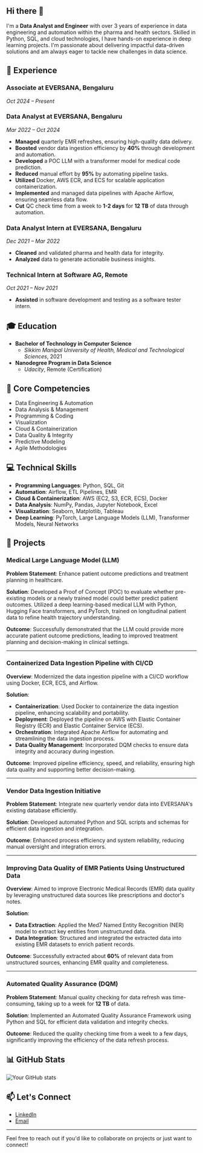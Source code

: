 ## Hi there 👋

I'm a **Data Analyst and Engineer** with over 3 years of experience in data engineering and automation within the pharma and health sectors. Skilled in Python, SQL, and cloud technologies, I have hands-on experience in deep learning projects. I'm passionate about delivering impactful data-driven solutions and am always eager to tackle new challenges in data science.

## 🔭 Experience

### **Associate at EVERSANA, Bengaluru**
*Oct 2024 – Present*

### **Data Analyst at EVERSANA, Bengaluru**
*Mar 2022 – Oct 2024*

- **Managed** quarterly EMR refreshes, ensuring high-quality data delivery.
- **Boosted** vendor data ingestion efficiency by **40%** through development and automation.
- **Developed** a POC LLM with a transformer model for medical code prediction.
- **Reduced** manual effort by **95%** by automating pipeline tasks.
- **Utilized** Docker, AWS ECR, and ECS for scalable application containerization.
- **Implemented** and managed data pipelines with Apache Airflow, ensuring seamless data flow.
- **Cut** QC check time from a week to **1-2 days** for **12 TB** of data through automation.

### **Data Analyst Intern at EVERSANA, Bengaluru**
*Dec 2021 – Mar 2022*

- **Cleaned** and validated pharma and health data for integrity.
- **Analyzed** data to generate actionable business insights.

### **Technical Intern at Software AG, Remote**
*Oct 2021 – Nov 2021*

- **Assisted** in software development and testing as a software tester intern.

## 🎓 Education

- **Bachelor of Technology in Computer Science**
  - *Sikkim Manipal University of Health, Medical and Technological Sciences*, 2021
- **Nanodegree Program in Data Science**
  - *Udacity*, Remote (Certification)

## 💼 Core Competencies

- Data Engineering & Automation
- Data Analysis & Management
- Programming & Coding
- Visualization
- Cloud & Containerization
- Data Quality & Integrity
- Predictive Modeling
- Agile Methodologies

## 💻 Technical Skills

- **Programming Languages**: Python, SQL, Git
- **Automation**: Airflow, ETL Pipelines, EMR
- **Cloud & Containerization**: AWS (EC2, S3, ECR, ECS), Docker
- **Data Analysis**: NumPy, Pandas, Jupyter Notebook, Excel
- **Visualization**: Seaborn, Matplotlib, Tableau
- **Deep Learning**: PyTorch, Large Language Models (LLM), Transformer Models, Neural Networks

## 🚀 Projects

### **Medical Large Language Model (LLM)**

**Problem Statement**: Enhance patient outcome predictions and treatment planning in healthcare.

**Solution**: Developed a Proof of Concept (POC) to evaluate whether pre-existing models or a newly trained model could better predict patient outcomes. Utilized a deep learning-based medical LLM with Python, Hugging Face transformers, and PyTorch, trained on longitudinal patient data to refine health trajectory understanding.

**Outcome**: Successfully demonstrated that the LLM could provide more accurate patient outcome predictions, leading to improved treatment planning and decision-making in clinical settings.

---

### **Containerized Data Ingestion Pipeline with CI/CD**

**Overview**: Modernized the data ingestion pipeline with a CI/CD workflow using Docker, ECR, ECS, and Airflow.

**Solution**:

- **Containerization**: Used Docker to containerize the data ingestion pipeline, enhancing scalability and portability.
- **Deployment**: Deployed the pipeline on AWS with Elastic Container Registry (ECR) and Elastic Container Service (ECS).
- **Orchestration**: Integrated Apache Airflow for automating and streamlining the data ingestion process.
- **Data Quality Management**: Incorporated DQM checks to ensure data integrity and accuracy during ingestion.

**Outcome**: Improved pipeline efficiency, speed, and reliability, ensuring high data quality and supporting better decision-making.

---

### **Vendor Data Ingestion Initiative**

**Problem Statement**: Integrate new quarterly vendor data into EVERSANA's existing database efficiently.

**Solution**: Developed automated Python and SQL scripts and schemas for efficient data ingestion and integration.

**Outcome**: Enhanced process efficiency and system reliability, reducing manual oversight and integration errors.

---

### **Improving Data Quality of EMR Patients Using Unstructured Data**

**Overview**: Aimed to improve Electronic Medical Records (EMR) data quality by leveraging unstructured data sources like prescriptions and doctor's notes.

**Solution**:

- **Data Extraction**: Applied the Med7 Named Entity Recognition (NER) model to extract key entities from unstructured data.
- **Data Integration**: Structured and integrated the extracted data into existing EMR datasets to enrich patient records.

**Outcome**: Successfully extracted about **60%** of relevant data from unstructured sources, enhancing EMR quality and completeness.

---

### **Automated Quality Assurance (DQM)**

**Problem Statement**: Manual quality checking for data refresh was time-consuming, taking up to a week for **12 TB** of data.

**Solution**: Implemented an Automated Quality Assurance Framework using Python and SQL for efficient data validation and integrity checks.

**Outcome**: Reduced the quality checking time from a week to a few days, significantly improving the efficiency of the data refresh process.

## 📊 GitHub Stats

![Your GitHub stats](https://github-readme-stats.vercel.app/api?username=yourusername&show_icons=true&theme=radical)

## 📫 Let's Connect

- [LinkedIn](#) <!-- Replace '#' with your LinkedIn URL -->
- [Email](mailto:#) <!-- Replace '#' with your email address -->

---

Feel free to reach out if you'd like to collaborate on projects or just want to connect!
